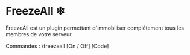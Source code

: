 # FreezeAll ❄
FreezeAll est un plugin permettant d'immobiliser complétement tous les membres de votre serveur.

Commandes : 
/freezeall [On / Off] [Code]

